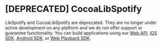 # [DEPRECATED] CocoaLibSpotify

LibSpotify and CocoaLibSpotify are deprecated. They are no longer under active development on any platform and we do not offer support or guarantee functionality. You can build applications using our [Web API](https://beta.developer.spotify.com/documentation/web-api), [iOS SDK](https://beta.developer.spotify.com/documentation/ios-sdk), [Android SDK](https://beta.developer.spotify.com/documentation/android-sdk), or [Web Playback SDK](https://beta.developer.spotify.com/documentation/web-playback-sdk).
